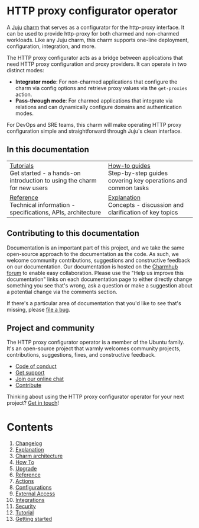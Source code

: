 # HTTP proxy configurator operator

A [Juju](https://juju.is/) [charm](https://documentation.ubuntu.com/juju/3.6/reference/charm/) that serves as a configurator for the http-proxy interface. It can be used to provide http-proxy for both charmed and non-charmed workloads. Like any Juju charm, this charm supports one-line deployment, configuration, integration, and more. 

The HTTP proxy configurator acts as a bridge between applications that need HTTP proxy configuration and proxy providers.
It can operate in two distinct modes:
- **Integrator mode**: For non-charmed applications that configure the charm via config options and retrieve proxy values via the `get-proxies` action.
- **Pass-through mode**: For charmed applications that integrate via relations and can dynamically configure domains and authentication modes.

For DevOps and SRE teams, this charm will make operating HTTP proxy configuration simple and straightforward through Juju's clean interface.

## In this documentation

| | |
|--|--|
|  [Tutorials](https://charmhub.io/http-proxy-configurator/docs/tutorial-getting-started)</br>  Get started - a hands-on introduction to using the charm for new users </br> |  [How-to guides](https://charmhub.io/http-proxy-configurator/docs/how-to-contribute) </br> Step-by-step guides covering key operations and common tasks |
| [Reference](https://charmhub.io/http-proxy-configurator/docs/reference-actions) </br> Technical information - specifications, APIs, architecture | [Explanation](https://charmhub.io/http-proxy-configurator/docs/explanation-charm-architecture) </br> Concepts - discussion and clarification of key topics  |

## Contributing to this documentation

Documentation is an important part of this project, and we take the same open-source approach to the documentation as 
the code. As such, we welcome community contributions, suggestions and constructive feedback on our documentation. 
Our documentation is hosted on the [Charmhub forum](https://discourse.charmhub.io/) 
to enable easy collaboration. Please use the "Help us improve this documentation" links on each documentation page to 
either directly change something you see that's wrong, ask a question or make a suggestion about a potential change via 
the comments section.

If there's a particular area of documentation that you'd like to see that's missing, please 
[file a bug](https://github.com/canonical/http-proxy-operators/issues).

## Project and community

The HTTP proxy configurator operator is a member of the Ubuntu family. It's an open-source project that warmly welcomes community 
projects, contributions, suggestions, fixes, and constructive feedback.

- [Code of conduct](https://ubuntu.com/community/code-of-conduct)
- [Get support](https://discourse.charmhub.io/)
- [Join our online chat](https://matrix.to/#/#charmhub-charmdev:ubuntu.com)
- [Contribute](https://github.com/canonical/http-proxy-operators/blob/main/http-proxy-configurator-operator/CONTRIBUTING.md)

Thinking about using the HTTP proxy configurator operator for your next project? 
[Get in touch](https://matrix.to/#/#charmhub-charmdev:ubuntu.com)!

# Contents

1. [Changelog](changelog.md)
2. [Explanation](explanation)
  1. [Charm architecture](explanation/charm-architecture.md)
3. [How To](how-to)
  1. [Upgrade](how-to/upgrade.md)
4. [Reference](reference)
  1. [Actions](reference/actions.md)
  2. [Configurations](reference/configurations.md)
  3. [External Access](reference/external_access.md)
  4. [Integrations](reference/integrations.md)
  5. [Security](reference/security.md)
5. [Tutorial](tutorial)
  1. [Getting started](tutorial/getting-started.md)


